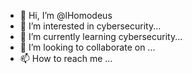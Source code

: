 - 👋 Hi, I’m @lHomodeus
- 👀 I’m interested in cybersecurity...
- 🌱 I’m currently learning cybersecurity...
- 💞️ I’m looking to collaborate on ...
- 📫 How to reach me ...

<!---
lHomodeus/lHomodeus is a ✨ special ✨ repository because its `README.md` (this file) appears on your GitHub profile.
You can click the Preview link to take a look at your changes.
--->
